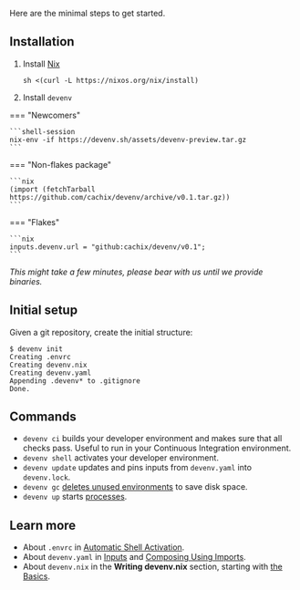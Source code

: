 Here are the minimal steps to get started.

## Installation


1. Install [Nix](https://nixos.org)

    ```shell-session
    sh <(curl -L https://nixos.org/nix/install)
    ```

2. Install ``devenv``

=== "Newcomers"

    ```shell-session
    nix-env -if https://devenv.sh/assets/devenv-preview.tar.gz
    ```

=== "Non-flakes package"
    
    ```nix
    (import (fetchTarball https://github.com/cachix/devenv/archive/v0.1.tar.gz))
    ```

=== "Flakes"

    ```nix
    inputs.devenv.url = "github:cachix/devenv/v0.1";
    ```

*This might take a few minutes, please bear with us until we provide binaries.*

## Initial setup

Given a git repository, create the initial structure:

```shell-session
$ devenv init
Creating .envrc
Creating devenv.nix
Creating devenv.yaml
Appending .devenv* to .gitignore
Done.
```

## Commands

- ``devenv ci`` builds your developer environment and makes sure that all checks pass. Useful to run in your Continuous Integration environment.
- ``devenv shell`` activates your developer environment.
- ``devenv update`` updates and pins inputs from ``devenv.yaml`` into ``devenv.lock``.
- ``devenv gc`` [deletes unused environments](garbage-collection.md) to save disk space.
- ``devenv up`` starts [processes](processes.md).

## Learn more

- About ``.envrc`` in [Automatic Shell Activation](automatic-shell-activation.md).
- About ``devenv.yaml`` in [Inputs](inputs.md) and [Composing Using Imports](composing-using-imports.md).
- About ``devenv.nix`` in the **Writing devenv.nix** section, starting with [the Basics](basics.md).
